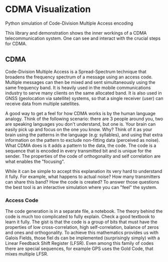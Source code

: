 # CDMA Visualization
Python simulation of Code-Division Multiple Access encoding

This library and demonstration shows the inner workings of a CDMA telecommunication system. 
One can see and interact with the crucial steps for CDMA.

## CDMA
Code-Division Multiple Access is a Spread-Spectrum technique that broadens the frequency spectrum of a 
message using an access code. Multiple messages can then be mixed and sent simultaneously using the same frequency band. It is heavily used in the mobile communications industry to serve many clients on the same allocated band. It is also used in GNSS (geolocation via satellite) systems, so that a single receiver (user) can receive data from multiple satellites.

A good way to get a feel for how CDMA works is by the human language analogy. Think of the following scenario: there are 3 people around you, two are speaking languages you don't understand, but one is.
Your brain can easily pick up and focus on the one you know. Why? Think of it as your brain using the patterns in the language (e.g: syllables), and using that extra information on the pattern to exclude non-fitting data (perceived as noise). What CDMA does is it adds a pattern to the data, the code. The code is a sequence that is encoded in every transmitted bit and is unique for the sender. The properties of the code of orthogonality and self correlation are what enables the "focusing". 

While it can be simple to accept this explanation its very hard to understand it fully. For example, what happens to actual noise? How many transmitters can share this band? How the code is created? To answer those questions the best tool is an interactive simulation where you can "feel" the system.

### Access Code
The code generation is in a separate file, a notebook. The theory behind the code is much too complicated to fully explain. Check a good textbook to learn it fully. The gist is that the code is a group of bits that must have the properties of low cross-correlation, high self-correlation, balance of zeros and ones and orthogonality. To achieve this mathematics provides us with Galois Fields, those fiel ds can be implemented (surprisingly simply) with a Linear Feedback Shift Register (LFSR). Even among this family of codes there are special sequences, for example GPS uses the Gold Code, that mixes multiple LFSR. 